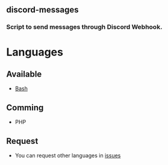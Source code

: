 ## discord-messages
### Script to send messages through Discord Webhook.

# Languages
## Available
* [Bash](https://github.com/mkgeeky/discord-messages/tree/main/Bash)

## Comming
* PHP

## Request
* You can request other languages in [issues](https://github.com/mkgeeky/discord-messages/issues)